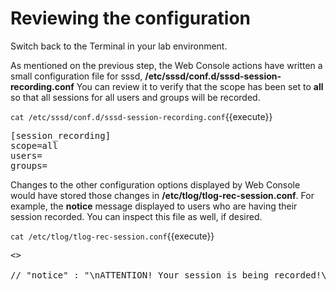 # Reviewing the configuration

Switch back to the Terminal in your lab environment.

As mentioned on the previous step, the Web Console actions have written a
small configuration file for sssd, __/etc/sssd/conf.d/sssd-session-recording.conf__  You can review it to verify that the scope has been set to __all__ so that
all sessions for all users and groups will be recorded.

`cat /etc/sssd/conf.d/sssd-session-recording.conf`{{execute}}

<pre class=file>
[session_recording]
scope=all
users=
groups=
</pre>

Changes to the other configuration options displayed by Web Console would have 
stored those changes in __/etc/tlog/tlog-rec-session.conf__.  For example, the
__notice__ message displayed to users who are having their session recorded.
You can inspect this file as well, if desired.

`cat /etc/tlog/tlog-rec-session.conf`{{execute}}

<pre class=file>
<<OUTPUT ABRIDGED>>

// "notice" : "\nATTENTION! Your session is being recorded!\n\n",

</pre>
